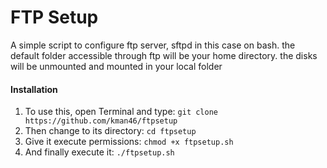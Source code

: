 # FTP Setup

A simple script to configure ftp server, sftpd in this case on bash.
the default folder accessible through ftp will be your home directory.
the disks will be unmounted and mounted in your local folder 

#### Installation

1. To use this, open Terminal and type:
```git clone https://github.com/kman46/ftpsetup```
2. Then change to its directory:
```cd ftpsetup```
3. Give it execute permissions:
```chmod +x ftpsetup.sh```
4. And finally execute it:
```./ftpsetup.sh```
